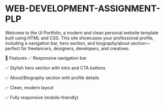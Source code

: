 # WEB-DEVELOPMENT-ASSIGNMENT-PLP
Welcome to the UI Portfolio, a modern and clean personal website template built using HTML and CSS. This site showcases your professional profile, including a navigation bar, hero section, and biography/about section—perfect for freelancers, designers, developers, and creatives.

📌 Features
✅ Responsive navigation bar

✅ Stylish hero section with intro and CTA buttons

✅ About/Biography section with profile details

✅ Clean, modern layout

✅ Fully responsive (mobile-friendly)

